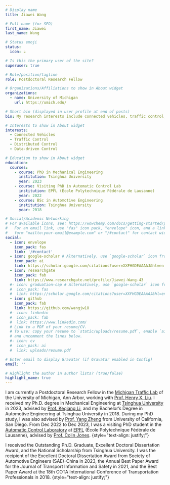 ```yaml
---
# Display name
title: Jiawei Wang

# Full name (for SEO)
first_name: Jiawei
last_name: Wang

# Status emoji
status:
  icon: ☕️

# Is this the primary user of the site?
superuser: true

# Role/position/tagline
role: Postdoctoral Research Fellow

# Organizations/Affiliations to show in About widget
organizations:
  - name: University of Michigan
    url: https://umich.edu/

# Short bio (displayed in user profile at end of posts)
bio: My research interests include connected vehicles, traffic control, distributed control, and data-driven control.

# Interests to show in About widget
interests:
  - Connected Vehicles
  - Traffic Control
  - Distributed Control
  - Data-driven Control

# Education to show in About widget
education:
  courses:
    - course: PhD in Mechanical Engineering
      institution: Tsinghua University
      year: 2023
    - course: Visiting PhD in Automatic Control Lab
      institution: EPFL (École Polytechnique Fédérale de Lausanne)
      year: 2022
    - course: BSc in Automotive Engineering
      institution: Tsinghua University
      year: 2018

# Social/Academic Networking
# For available icons, see: https://wowchemy.com/docs/getting-started/page-builder/#icons
#   For an email link, use "fas" icon pack, "envelope" icon, and a link in the
#   form "mailto:your-email@example.com" or "/#contact" for contact widget.
social:
  - icon: envelope
    icon_pack: fas
    link: '/#contact'
  - icon: google-scholar # Alternatively, use `google-scholar` icon from `ai` icon pack
    icon_pack: ai
    link: https://scholar.google.com/citations?user=XXFHGDEAAAAJ&hl=en
  - icon: researchgate
    icon_pack: fab
    link: https://www.researchgate.net/profile/Jiawei-Wang-43
  #- icon: graduation-cap # Alternatively, use `google-scholar` icon from `ai` icon pack
  #  icon_pack: fas
  #  link: https://scholar.google.com/citations?user=XXFHGDEAAAAJ&hl=en
  - icon: github
    icon_pack: fab
    link: https://github.com/wangjw18
  #- icon: linkedin
  #  icon_pack: fab
  #  link: https://www.linkedin.com/
  # Link to a PDF of your resume/CV.
  # To use: copy your resume to `static/uploads/resume.pdf`, enable `ai` icons in `params.yaml`,
  # and uncomment the lines below.
  #- icon: cv
  #  icon_pack: ai
  #  link: uploads/resume.pdf

# Enter email to display Gravatar (if Gravatar enabled in Config)
email: ''

# Highlight the author in author lists? (true/false)
highlight_name: true
---
```


I am currently a Postdoctoral Research Fellow in the [Michigan Traffic Lab](https://traffic.engin.umich.edu/) of the University of Michigan, Ann Arbor, working with [Prof. Henry X. Liu](https://traffic.engin.umich.edu/). I received my Ph.D. degree in Mechanical Engineering at [Tsinghua University](https://www.tsinghua.edu.cn/publish/thu2018en/index.html) in 2023, advised by [Prof. Keqiang Li](https://scholar.google.com/citations?user=x58fnLQAAAAJ&hl=en&oi=ao), and my Bachelor’s Degree in Automotive Engineering at Tsinghua University in 2018. During my PhD study, I was also advised by [Prof. Yang Zheng](https://zhengy09.github.io/) from University of California, San Diego. From Dec 2022 to Dec 2023, I was a visiting PhD student in the [Automatic Control Laboratory](https://www.epfl.ch/labs/la/) at [EPFL](https://www.epfl.ch/en/) (École Polytechnique Fédérale de Lausanne), advised by [Prof. Colin Jones](https://people.epfl.ch/colin.jones).
{style="text-align: justify;"}

I received the Outstanding Ph.D. Graduate, Excellent Doctoral Dissertation Award, and the National Scholarship from Tsinghua University. I was the recipient of the Excellent Doctoral Dissertation Award from Society of Automotive Engineers (SAE)-China in 2023, the Annual Best Paper Award for the Journal of Transport Information and Safety in 2021, and the Best Paper Award at the 18th COTA International Conference of Transportation Professionals in 2018.
{style="text-align: justify;"}